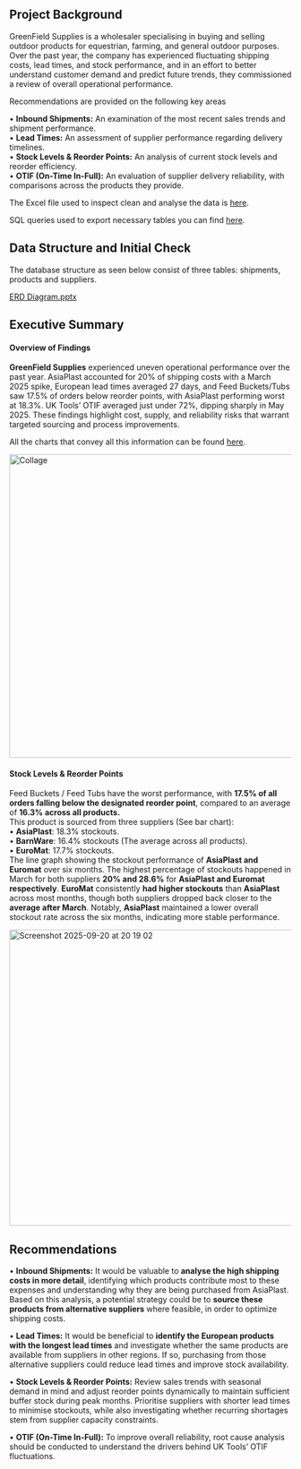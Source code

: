 ## Project Background

GreenField Supplies is a wholesaler specialising in buying and selling outdoor products for equestrian, farming, and general outdoor purposes. Over the past year, the company has experienced fluctuating shipping costs, lead times, and stock performance, and in an effort to better understand customer demand and predict future trends, they commissioned a review of overall operational performance.

Recommendations are provided on the following key areas

• **Inbound Shipments:** An examination of the most recent sales trends and shipment performance.  
• **Lead Times:** An assessment of supplier performance regarding delivery timelines.  
• **Stock Levels & Reorder Points:** An analysis of current stock levels and reorder efficiency.  
• **OTIF (On-Time In-Full):** An evaluation of supplier delivery reliability, with comparisons across the products they provide.  

The Excel file used to inspect clean and analyse the data is [here](Excel/Issue_log.png). 

SQL queries used to export necessary tables you can find [here](SQL/SQL_Queries.sql).

## Data Structure and Initial Check

The database structure as seen below consist of three tables: shipments, products and suppliers.  

[ERD Diagram.pptx](https://github.com/user-attachments/files/22493095/ERD.Diagram.pptx)  



## Executive Summary  

#### Overview of Findings 

**GreenField Supplies** experienced uneven operational performance over the past year. AsiaPlast accounted for 20% of shipping   costs with a March 2025 spike, European lead times averaged 27 days, and Feed Buckets/Tubs saw 17.5% of orders below reorder points, with AsiaPlast   performing worst at 18.3%. UK Tools’ OTIF averaged just under 72%, dipping sharply in May 2025. These findings highlight cost, supply, and   reliability risks that warrant targeted sourcing and process improvements. 

All the charts that convey all this information can be found [here](Images).

<img width="755" height="542" alt="Collage" src="https://github.com/user-attachments/assets/5af2c383-5811-4a9b-b30e-138a81c7a06d" />

#### Stock Levels & Reorder Points 

Feed Buckets / Feed Tubs have the worst performance, with **17.5% of all orders falling  below the designated reorder point**, compared to an average of **16.3% across all products.**  
This product is sourced from three suppliers (See bar chart):   
•	**AsiaPlast**: 18.3% stockouts.  
•	**BarnWare**: 16.4% stockouts (The average across all products).  
•	**EuroMat**: 17.7% stockouts.  
The line graph showing the stockout performance of **AsiaPlast and Euromat** over six months. The highest percentage of stockouts happened in March for both suppliers **20% and 28.6%** for **AsiaPlast and Euromat respectively**. **EuroMat** consistently **had higher stockouts** than **AsiaPlast** across most months, though both suppliers dropped back closer to the **average after March**. Notably, **AsiaPlast** maintained a lower overall stockout rate across the six months, indicating more stable performance.

<img width="937" height="529" alt="Screenshot 2025-09-20 at 20 19 02" src="https://github.com/user-attachments/assets/775d38c2-aad5-49cc-bee0-a40f6fd70c30" />  
 
  

## Recommendations 

• **Inbound Shipments:** It would be valuable to **analyse the high shipping costs in more detail**, identifying which products contribute most to these expenses and understanding why they are being purchased from AsiaPlast. Based on this analysis, a potential strategy could be to **source these products from alternative suppliers** where feasible, in order to optimize shipping costs.

• **Lead Times:** It would be beneficial to **identify the European products with the longest lead times** and investigate whether the same products are available from suppliers in other regions. If so, purchasing from those alternative suppliers could reduce lead times and improve stock availability.

• **Stock Levels & Reorder Points:** Review sales trends with seasonal demand in mind and adjust reorder points dynamically to maintain sufficient buffer stock during peak months. Prioritise suppliers with shorter lead times to minimise stockouts, while also investigating whether recurring shortages stem from supplier capacity constraints.

• **OTIF (On-Time In-Full):** To improve overall reliability, root cause analysis should be conducted to understand the drivers behind UK Tools’ OTIF fluctuations.

